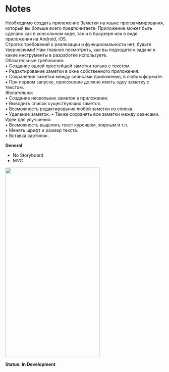 # Notes
Необходимо создать приложение Заметки на языке программирования, который вы больше всего предпочитаете. Приложение может быть сделано как в консольном виде, так и в браузере или в виде приложения на Android, iOS.  
Строгих требований к реализации и функциональности нет, будьте творческими! Нам главное посмотреть, как вы подходите к задаче и какие инструменты в разработке используете.  
Обязательные требования:  
• Создание одной простейшей заметки только с текстом.  
• Редактирование заметки в окне собственного приложения.  
• Сохранение заметки между сеансами приложения, в любом формате.  
• При первом запуске, приложение должно иметь одну заметку с текстом.  
Желательно:  
• Создание нескольких заметок в приложении.  
• Выводить список существующих заметок.  
• Возможность редактирования любой заметки из списка.  
• Удаление заметок. 
• Также сохранять все заметки между сеансами.  
Идеи для улучшения:  
• Возможность выделять текст курсивом, жирным и т.п.  
• Менять шрифт и размер текста.  
• Вставка картинок.  

**General**
* No Storyboard
* MVC

<img src="https://user-images.githubusercontent.com/54902273/169648844-ae34e3a2-789c-46ac-8cb0-89bfe7c86eef.gif" width="300" height="600" />

**Status: In Development** 
